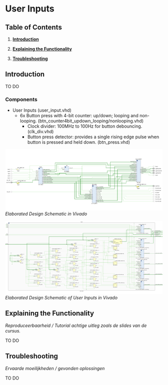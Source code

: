 # User Inputs

## Table of Contents

1. **[Introduction](#introduction)**

2. **[Explaining the Functionality](#explaining-the-functionality)**

3. **[Troubleshooting](#troubleshooting)**


## Introduction

TO DO

### Components

- User Inputs (user_input.vhd)
  - 6x Button press with 4-bit counter: up/down; looping and non-looping. (btn_counter4bit_updown_looping/nonlooping.vhd)
    - Clock divider: 100MHz to 100Hz for button debouncing. (clk_div.vhd)
    - Button press detector: provides a single rising edge pulse when button is pressed and held down. (btn_press.vhd)

![Elaborated Design Schematic in Vivado](./assets/schematics/full-elaborated-design-schematic.png)
*Elaborated Design Schematic in Vivado*

![Elaborated Design Schematic of User Inputs in Vivado](./assets/schematics/full-elaborated-design-schematic-user_inputs.png)
*Elaborated Design Schematic of User Inputs in Vivado*


## Explaining the Functionality

*Reproduceerbaarheid / Tutorial achtige uitleg zoals de slides van de cursus.*

TO DO



## Troubleshooting

*Ervaarde moeilijkheden / gevonden oplossingen*

TO DO

